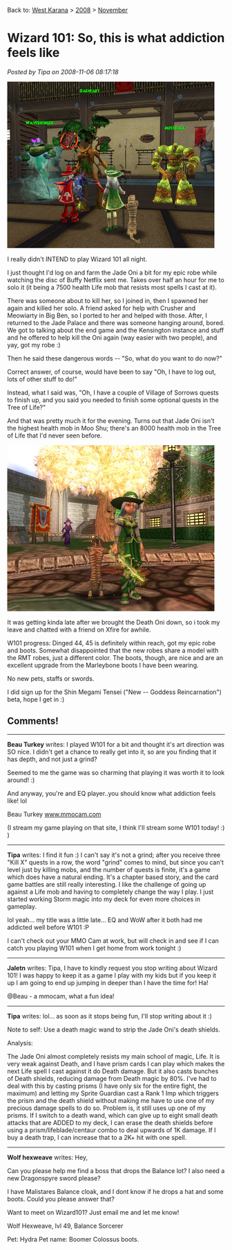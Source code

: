 Back to: [West Karana](/posts/westkarana.md) > [2008](/posts/2008/westkarana.md) > [November](./westkarana.md)
# Wizard 101: So, this is what addiction feels like

*Posted by Tipa on 2008-11-06 08:17:18*

![](../../../uploads/2008/11/wizardgraphicalclient-2008-11-05-23-54-04-47.jpg "wizardgraphicalclient-2008-11-05-23-54-04-47")

I really didn't INTEND to play Wizard 101 all night.

I just thought I'd log on and farm the Jade Oni a bit for my epic robe while watching the disc of Buffy Netflix sent me. Takes over half an hour for me to solo it (it being a 7500 health Life mob that resists most spells I cast at it).

There was someone about to kill her, so I joined in, then I spawned her again and killed her solo. A friend asked for help with Crusher and Meowiarty in Big Ben, so I ported to her and helped with those. After, I returned to the Jade Palace and there was someone hanging around, bored. We got to talking about the end game and the Kensington instance and stuff and he offered to help kill the Oni again (way easier with two people), and yay, got my robe :)

Then he said these dangerous words -- "So, what do you want to do now?"

Correct answer, of course, would have been to say "Oh, I have to log out, lots of other stuff to do!"

Instead, what I said was, "Oh, I have a couple of Village of Sorrows quests to finish up, and you said you needed to finish some optional quests in the Tree of Life?"

And that was pretty much it for the evening. Turns out that Jade Oni isn't the highest health mob in Moo Shu; there's an 8000 health mob in the Tree of Life that I'd never seen before. 

![](../../../uploads/2008/11/wizardgraphicalclient-2008-11-05-23-57-31-97.jpg "wizardgraphicalclient-2008-11-05-23-57-31-97")

It was getting kinda late after we brought the Death Oni down, so i took my leave and chatted with a friend on Xfire for awhile.

W101 progress: Dinged 44, 45 is definitely within reach, got my epic robe and boots. Somewhat disappointed that the new robes share a model with the RMT robes, just a different color. The boots, though, are nice and are an excellent upgrade from the Marleybone boots I have been wearing.

No new pets, staffs or swords. 

I did sign up for the Shin Megami Tensei ("New -- Goddess Reincarnation") beta, hope I get in :)

## Comments!

---

**Beau Turkey** writes: I played W101 for a bit and thought it's art direction was SO nice. I didn't get a chance to really get into it, so are you finding that it has depth, and not just a grind? 

 Seemed to me the game was so charming that playing it was worth it to look around! :)

 And anyway, you're and EQ player..you should know what addiction feels like! lol

 Beau Turkey
 www.mmocam.com 

 (I stream my game playing on that site, I think I'll stream some W101 today! :) )

---

**Tipa** writes: I find it fun :) I can't say it's not a grind; after you receive three "Kill X" quests in a row, the word "grind" comes to mind, but since you can't level just by killing mobs, and the number of quests is finite, it's a game which does have a natural ending. It's a chapter based story, and the card game battles are still really interesting. I like the challenge of going up against a Life mob and having to completely change the way I play. I just started working Storm magic into my deck for even more choices in gameplay.

lol yeah... my title was a little late... EQ and WoW after it both had me addicted well before W101 :P

I can't check out your MMO Cam at work, but will check in and see if I can catch you playing W101 when I get home from work tonight :)

---

**Jaletn** writes: Tipa, I have to kindly request you stop writing about Wizard 101! I was happy to keep it as a game I play with my kids but if you keep it up I am going to end up jumping in deeper than I have the time for! Ha!

@Beau - a mmocam, what a fun idea!

---

**Tipa** writes: lol... as soon as it stops being fun, I'll stop writing about it :)

Note to self: Use a death magic wand to strip the Jade Oni's death shields. 

Analysis:

The Jade Oni almost completely resists my main school of magic, Life. It is very weak against Death, and I have prism cards I can play which makes the next Life spell I cast against it do Death damage. But it also casts bunches of Death shields, reducing damage from Death magic by 80%. I've had to deal with this by casting prisms (I have only six for the entire fight, the maximum) and letting my Sprite Guardian cast a Rank 1 Imp which triggers the prism and the death shield without making me have to use one of my precious damage spells to do so. Problem is, it still uses up one of my prisms. If I switch to a death wand, which can give up to eight small death attacks that are ADDED to my deck, I can erase the death shields before using a prism/lifeblade/centaur combo to deal upwards of 1K damage. If I buy a death trap, I can increase that to a 2K+ hit with one spell.

---

**Wolf hexweave** writes: Hey,

Can you please help me find a boss that drops the Balance lot? I also need a new Dragonspyre sword please?

I have Malistares Balance cloak, and I dont know if he drops a hat and some boots. Could you please answer that?

Want to meet on Wizard101? Just email me and let me know!

Wolf Hexweave, lvl 49, Balance Sorcerer

Pet: Hydra
Pet name: Boomer
Colossus boots.

